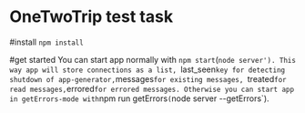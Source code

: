 # OneTwoTrip test task

#install
`npm install`

#get started
You can start app normally with `npm start`(`node server'). This way app will store connections as a list, `last_seen` key for detecting shutdown of app-generator, `messages`for existing messages, `treated` for read messages, `errored` for errored messages.
Otherwise you can start app in getErrors-mode with `npm run getErrors`(`node server --getErrors`).